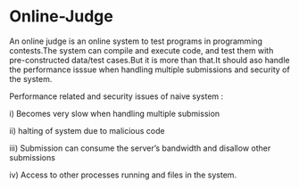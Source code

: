 # Online-Judge
An online judge is an online system to test programs in programming contests.The system can compile and execute code, and test them with pre-constructed data/test cases.But it is more than that.It should aso handle the performance isssue when handling multiple submissions and security of the system.

Performance related and security issues of naive system :

i) Becomes very slow when handling multiple submission 

ii) halting of  system due to  malicious code

iii) Submission can consume the server’s bandwidth and disallow other submissions

iv) Access to other processes running  and files in the system.


